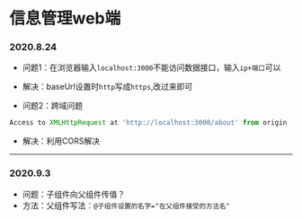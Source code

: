 # 信息管理web端   
### 2020.8.24   
* 问题1：在浏览器输入`localhost:3000`不能访问数据接口，输入`ip+端口`可以
* 解决：baseUrl设置时`http`写成`https`,改过来即可

* 问题2：跨域问题
```js
Access to XMLHttpRequest at 'http://localhost:3000/about' from origin 'http://localhost:8080' has been blocked by CORS policy: No 'Access-Control-Allow-Origin' header is present on the requested resource.
```
* 解决：利用CORS解决
***
### 2020.9.3
* 问题：子组件向父组件传值？
* 方法：父组件写法：`@子组件设置的名字="在父组件接受的方法名"`   
